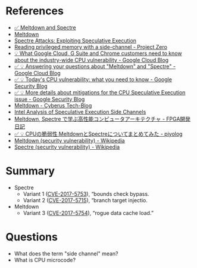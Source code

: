 # References
- [:white_check_mark: Meltdown and Spectre](https://meltdownattack.com/)
- [Meltdown](https://meltdownattack.com/meltdown.pdf)
- [Spectre Attacks: Exploiting Speculative Execution](https://spectreattack.com/spectre.pdf)
- [Reading privileged memory with a side-channel - Project Zero](https://googleprojectzero.blogspot.jp/2018/01/reading-privileged-memory-with-side.html)
- [:bulb: What Google Cloud, G Suite and Chrome customers need to know about the industry-wide CPU vulnerability - Google Cloud Blog](https://blog.google/topics/google-cloud/what-google-cloud-g-suite-and-chrome-customers-need-know-about-industry-wide-cpu-vulnerability/)
- [:white_check_mark: :bulb: Answering your questions about "Meltdown" and "Spectre" - Google Cloud Blog](https://blog.google/topics/google-cloud/answering-your-questions-about-meltdown-and-spectre/)
- [:white_check_mark: :bulb: Today's CPU vulnerability: what you need to know - Google Security Blog](https://security.googleblog.com/2018/01/todays-cpu-vulnerability-what-you-need.html)
- [:white_check_mark: :bulb: More details about mitigations for the CPU Speculative Execution issue - Google Security Blog](https://security.googleblog.com/2018/01/more-details-about-mitigations-for-cpu_4.html)
- [Meltdown - Cyberus Tech-Blog](http://blog.cyberus-technology.de/posts/2018-01-03-meltdown.html)
- [Intel Analysis of Speculative Execution Side Channels](https://newsroom.intel.com/wp-content/uploads/sites/11/2018/01/Intel-Analysis-of-Speculative-Execution-Side-Channels.pdf)
- [Meltdown, Spectre で学ぶ高性能コンピュータアーキテクチャ - FPGA開発日記](http://msyksphinz.hatenablog.com/entry/2018/01/06/020000)
- [:white_check_mark: :bulb: CPUの脆弱性 MeltdownとSpectreについてまとめてみた - piyolog](http://d.hatena.ne.jp/Kango/20180104/1515094046)
- [Meltdown (security vulnerability) - Wikipedia](https://en.wikipedia.org/wiki/Meltdown_\(security_vulnerability\))
- [Spectre (security vulnerability) - Wikipedia](https://en.wikipedia.org/wiki/Spectre_\(security_vulnerability\))

# Summary
- Spectre
  - Variant 1 ([CVE-2017-5753](https://cve.mitre.org/cgi-bin/cvename.cgi?name=CVE-2017-5753)), “bounds check bypass.
  - Variant 2 ([CVE-2017-5715](https://www.cve.mitre.org/cgi-bin/cvename.cgi?name=2017-5715)), “branch target injectio.
- Meltdown
  - Variant 3 ([CVE-2017-5754](https://cve.mitre.org/cgi-bin/cvename.cgi?name=CVE-2017-5754)), “rogue data cache load.”

# Questions
- What does the term "side channel" mean?
- What is CPU microcode?